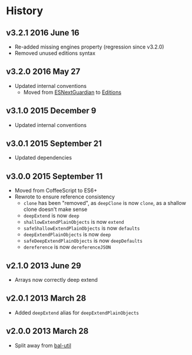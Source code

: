 # History

## v3.2.1 2016 June 16
- Re-added missing engines property (regression since v3.2.0)
- Removed unused editions syntax

## v3.2.0 2016 May 27
- Updated internal conventions
  - Moved from [ESNextGuardian](https://github.com/bevry/esnextguardian) to [Editions](https://github.com/bevry/editions)

## v3.1.0 2015 December 9
- Updated internal conventions

## v3.0.1 2015 September 21
- Updated dependencies

## v3.0.0 2015 September 11
- Moved from CoffeeScript to ES6+
- Rewrote to ensure reference consistency
  - `clone` has been "removed", as `deepClone` is now `clone`, as a shallow clone doesn't make sense
  - `deepExtend` is now `deep`
  - `shallowExtendPlainObjects` is now `extend`
  - `safeShallowExtendPlainObjects` is now `defaults`
  - `deepExtendPlainObjects` is now `deep`
  - `safeDeepExtendPlainObjects` is now `deepDefaults`
  - `dereference` is now `dereferenceJSON`

## v2.1.0 2013 June 29
- Arrays now correctly deep extend

## v2.0.1 2013 March 28
- Added `deepExtend` alias for `deepExtendPlainObjects`

## v2.0.0 2013 March 28
- Split away from [bal-util](https://github.com/balupton/bal-util')
